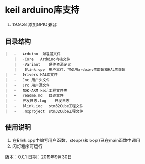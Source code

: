 # keil arduino库支持

1. 19.9.28  添加GPIO 兼容

## 目录结构
```
|	–  	Arduino  兼容层文件
  	|	-Core	Arduino内核文件
  	|	-Variant	硬件资源定义
  	|	-Blink.cpp	用户文件，可使用arduino库函数和HAL库函数
|   –  	Drivers HAL库文件
|   -  	Inc	用户头文件
|   -	src	用户源文件	
|  	–  	MDK-ARM	keil工程文件夹
|  	–  	readme.md	自述文件
|  	–  	开发日志.log	开发日志
|	-	Blink.ioc	stm32Cube工程文件
|	-	.mxproject	stm32Cube工程文件
```

## 使用说明

1. 在Blink.cpp中编写用户函数，steup()和loop()已在main函数中调用
2. 闪灯程序可运行

版本：0.0.1
日期：2019年9月30日
